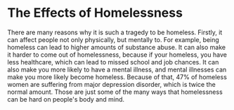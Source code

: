 # The Effects of Homelessness

There are many reasons why it is such a tragedy to be homeless. Firstly, it can affect people not only physically, but mentally to. For example, being homeless can lead to higher amounts of substance abuse. It can also make it harder to come out of homelessness, because if your homeless, you have less healthcare, which can lead to missed school and job chances. It can also make you more likely to have a mental illness, and mental illnesses can make you more likely become homeless. Because of that, 47% of homeless women are suffering from major depression disorder, which is twice the normal amount. Those are just some of the many ways that homelessness can be hard on people's body and mind.